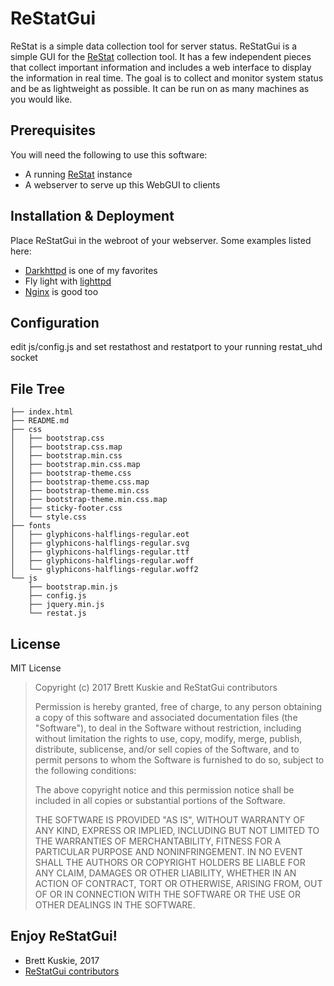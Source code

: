 # ReStatGui
  
ReStat is a simple data collection tool for server status.
ReStatGui is a simple GUI for the [ReStat](https://github.com/Fullaxx/ReStat) collection tool.
It has a few independent pieces that collect important information
and includes a web interface to display the information in real time.
The goal is to collect and monitor system status and be as lightweight as possible.
It can be run on as many machines as you would like.

## Prerequisites

You will need the following to use this software:
* A running [ReStat](https://github.com/Fullaxx/ReStat) instance
* A webserver to serve up this WebGUI to clients

## Installation & Deployment

Place ReStatGui in the webroot of your webserver. Some examples listed here:
* [Darkhttpd](https://unix4lyfe.org/darkhttpd/) is one of my favorites
* Fly light with [lighttpd](https://www.lighttpd.net/)
* [Nginx](https://www.nginx.com/resources/wiki/) is good too

## Configuration

edit js/config.js and set restathost and restatport to your running restat_uhd socket

## File Tree
```
├── index.html
├── README.md
├── css
│   ├── bootstrap.css
│   ├── bootstrap.css.map
│   ├── bootstrap.min.css
│   ├── bootstrap.min.css.map
│   ├── bootstrap-theme.css
│   ├── bootstrap-theme.css.map
│   ├── bootstrap-theme.min.css
│   ├── bootstrap-theme.min.css.map
│   ├── sticky-footer.css
│   └── style.css
├── fonts
│   ├── glyphicons-halflings-regular.eot
│   ├── glyphicons-halflings-regular.svg
│   ├── glyphicons-halflings-regular.ttf
│   ├── glyphicons-halflings-regular.woff
│   └── glyphicons-halflings-regular.woff2
└── js
    ├── bootstrap.min.js
    ├── config.js
    ├── jquery.min.js
    └── restat.js
```

## License

MIT License

>  Copyright (c) 2017 Brett Kuskie and ReStatGui contributors
>
>  Permission is hereby granted, free of charge, to any person obtaining a copy
>  of this software and associated documentation files (the "Software"), to deal
>  in the Software without restriction, including without limitation the rights
>  to use, copy, modify, merge, publish, distribute, sublicense, and/or sell
>  copies of the Software, and to permit persons to whom the Software is
>  furnished to do so, subject to the following conditions:
>
>  The above copyright notice and this permission notice shall be included in
>  all copies or substantial portions of the Software.
>
>  THE SOFTWARE IS PROVIDED "AS IS", WITHOUT WARRANTY OF ANY KIND, EXPRESS OR
>  IMPLIED, INCLUDING BUT NOT LIMITED TO THE WARRANTIES OF MERCHANTABILITY,
>  FITNESS FOR A PARTICULAR PURPOSE AND NONINFRINGEMENT. IN NO EVENT SHALL THE
>  AUTHORS OR COPYRIGHT HOLDERS BE LIABLE FOR ANY CLAIM, DAMAGES OR OTHER
>  LIABILITY, WHETHER IN AN ACTION OF CONTRACT, TORT OR OTHERWISE, ARISING FROM,
>  OUT OF OR IN CONNECTION WITH THE SOFTWARE OR THE USE OR OTHER DEALINGS IN
>  THE SOFTWARE.

## Enjoy ReStatGui!

- Brett Kuskie, 2017
- [ReStatGui contributors](CONTRIBUTORS.md)
